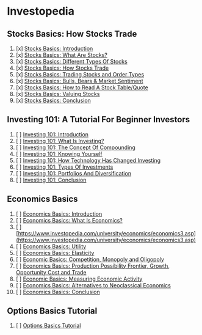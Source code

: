 # Investopedia

## Stocks Basics: How Stocks Trade

1. [x] [Stocks Basics: Introduction](https://www.investopedia.com/university/stocks/)
1. [x] [Stocks Basics: What Are Stocks?](https://www.investopedia.com/university/stocks/stocks1.asp)
1. [x] [Stocks Basics: Different Types Of Stocks](https://www.investopedia.com/university/stocks/stocks2.asp)
1. [x] [Stocks Basics: How Stocks Trade](https://www.udacity.com/course/ios-networking-with-swift--ud421)
1. [x] [Stocks Basics: Trading Stocks and Order Types](https://www.investopedia.com/university/stocks/stocks4.asp)
1. [x] [Stocks Basics: Bulls, Bears & Market Sentiment](https://www.investopedia.com/university/stocks/stocks5.asp)
1. [x] [Stocks Basics: How to Read A Stock Table/Quote](https://www.investopedia.com/university/stocks/stocks6.asp)
1. [x] [Stocks Basics: Valuing Stocks](https://www.investopedia.com/university/stocks/stocks7.asp)
1. [x] [Stocks Basics: Conclusion](https://www.investopedia.com/university/stocks/stocks8.asp)

## Investing 101: A Tutorial For Beginner Investors

1. [ ] [Investing 101: Introduction](https://www.investopedia.com/university/beginner/)
1. [ ] [Investing 101: What Is Investing?](https://www.investopedia.com/university/beginner/beginner1.asp)
1. [ ] [Investing 101: The Concept Of Compounding](https://www.investopedia.com/university/beginner/beginner2.asp)
1. [ ] [Investing 101: Knowing Yourself](https://www.investopedia.com/university/beginner/beginner3.asp)
1. [ ] [Investing 101: How Technology Has Changed Investing](https://www.investopedia.com/university/beginner/how-technology-has-changed-investing.asp)
1. [ ] [Investing 101: Types Of Investments](https://www.investopedia.com/university/beginner/beginner5.asp)
1. [ ] [Investing 101: Portfolios And Diversification](https://www.investopedia.com/university/beginner/beginner6.asp)
1. [ ] [Investing 101: Conclusion](https://www.investopedia.com/university/beginner/beginner7.asp)

## Economics Basics

1. [ ] [Economics Basics: Introduction](https://www.investopedia.com/university/economics/)
1. [ ] [Economics Basics: What Is Economics?](https://www.investopedia.com/university/economics/economics1.asp)
1. [ ] [https://www.investopedia.com/university/economics/economics3.asp](https://www.investopedia.com/university/economics/economics3.asp)
1. [ ] [Economics Basics: Utility](https://www.investopedia.com/university/economics/economics5.asp)
1. [ ] [Economics Basics: Elasticity](https://www.investopedia.com/university/economics/economics4.asp)
1. [ ] [Economic Basics: Competition, Monopoly and Oligopoly](https://www.investopedia.com/university/economics/competition.asp)
1. [ ] [Economics Basics: Production Possibility Frontier, Growth, Opportunity Cost and Trade](https://www.investopedia.com/university/economics/economics2.asp)
1. [ ] [Economic Basics: Measuring Economic Activity](https://www.investopedia.com/university/economics/economic-basics-measuring-economic-activity.asp)
1. [ ] [Economics Basics: Alternatives to Neoclassical Economics](https://www.investopedia.com/university/economics/economics-basics-alternatives-neoclassical-economics.asp)
1. [ ] [Economics Basics: Conclusion](https://www.investopedia.com/university/economics/economics7.asp)

## Options Basics Tutorial

1. [ ] [Options Basics Tutorial](https://www.investopedia.com/options-basics-tutorial-4583012)
